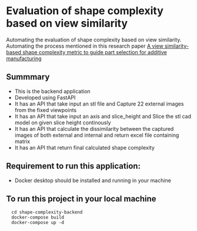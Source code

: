 # Evaluation of shape complexity based on view similarity
Automating the evaluation of shape complexity based on view similarity. Automating the process mentioned in this research paper [A view similarity-based shape complexity metric to guide part selection for additive manufacturing](https://www.researchgate.net/publication/364303199_A_view_similarity-based_shape_complexity_metric_to_guide_part_selection_for_additive_manufacturing)

## Summmary
* This is the backend application
* Developed using FastAPI
* It has an API that take input an stl file and Capture 22 external images from the fixed viewpoints
* It has an API that take input an axis and slice_height and Slice the stl cad model on given slice height continously
* It has an API that calculate the dissimilarity between the captured images of both external and internal and return excel file containing matrix
* It has an API that return final calculated shape complexity

## Requirement to run this application:
* Docker desktop should be installed and running in your machine

## To run this project in your local machine
```
  cd shape-complexity-backend
  docker-compose build
  docker-compose up -d
```
